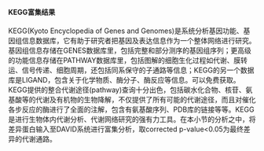 #### KEGG富集结果

KEGG(Kyoto Encyclopedia of Genes and Genomes)是系统分析基因功能、基因组信息数据库，它有助于研究者把基因及表达信息作为一个整体网络进行研究。基因组信息存储在GENES数据库里，包括完整和部分测序的基因组序列；更高级的功能信息存储在PATHWAY数据库里，包括图解的细胞生化过程如代谢、膜转运、信号传递、细胞周期，还包括同系保守的子通路等信息；KEGG的另一个数据库是LIGAND，包含关于化学物质、酶分子、酶反应等信息。可以免费获取。KEGG提供的整合代谢途径(pathway)查询十分出色，包括碳水化合物、核苷、氨基酸等的代谢及有机物的生物降解，不仅提供了所有可能的代谢途径，而且对催化各步反应的酶进行了全面的注解，包含有氨基酸序列、PDB库的链接等等。KEGG是进行生物体内代谢分析、代谢网络研究的强有力工具。在本小节的分析之中，将差异蛋白输入至DAVID系统进行富集分析，取corrected p-value<0.05为最终差异的代谢通路。
